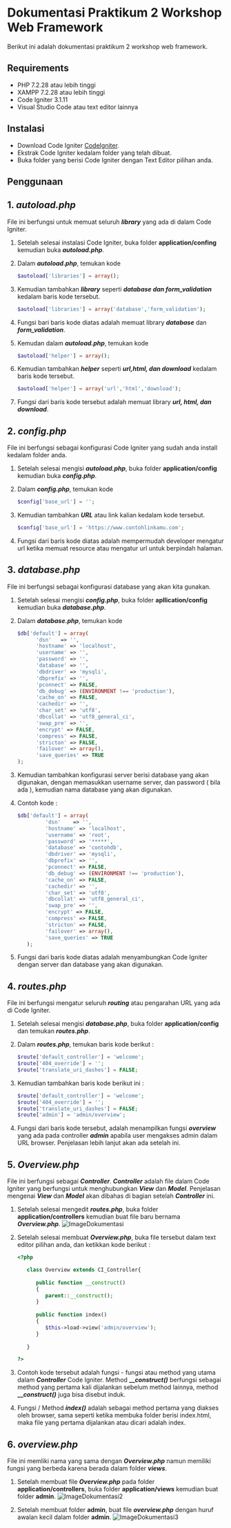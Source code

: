 # Dokumentasi Praktikum 2 Workshop Web Framework

Berikut ini adalah dokumentasi praktikum 2 workshop web framework.

## Requirements

- PHP 7.2.28 atau lebih tinggi
- XAMPP 7.2.28 atau lebih tinggi
- Code Igniter 3.1.11
- Visual Studio Code atau text editor lainnya

## Instalasi

- Download Code Igniter [CodeIgniter](https://codeigniter.com/en/download).
- Ekstrak Code Igniter kedalam folder yang telah dibuat.
- Buka folder yang berisi Code Igniter dengan Text Editor pilihan anda.

## Penggunaan

## 1. _autoload.php_
   File ini berfungsi untuk memuat seluruh **_library_** yang ada di dalam Code Igniter.
   
   1. Setelah selesai instalasi Code Igniter, buka folder **application/confing** kemudian buka **_autoload.php_**.
   
   2. Dalam **_autoload.php_**, temukan kode 
      ```php
      $autoload['libraries'] = array();
      ```
   3. Kemudian tambahkan **_library_** seperti **_database dan form_validation_** kedalam baris kode tersebut.
      ```php
      $autoload['libraries'] = array('database','form_validation');
      ```
   4. Fungsi bari baris kode diatas adalah memuat library **_database_** dan **_form_validation_**.
   
   5. Kemudan dalam **_autoload.php_**, temukan kode
      ```php
      $autoload['helper'] = array();
      ```
   6. Kemudian tambahkan **_helper_** seperti **_url,html, dan download_** kedalam baris kode tersebut.
      ```php
      $autoload['helper'] = array('url','html','download');
      ```
   7. Fungsi dari baris kode tersebut adalah memuat library **_url, html, dan download_**.
      
## 2. _config.php_
   File ini berfungsi sebagai konfigurasi Code Igniter yang sudah anda install kedalam folder anda.
   
   1. Setelah selesai mengisi **_autoload.php_**, buka folder **application/config** kemudian buka **_config.php_**.
   
   2. Dalam **_config.php_**, temukan kode
      ```php
      $config['base_url'] = '';
      ```
   3. Kemudian tambahkan **_URL_** atau link kalian kedalam kode tersebut.
      ```php
      $config['base_url'] = 'https://www.contohlinkamu.com';
      ```
   4. Fungsi dari baris kode diatas adalah mempermudah developer mengatur url ketika memuat resource atau mengatur url untuk berpindah halaman.
   
## 3. _database.php_
   File ini berfungsi sebagai konfigurasi database yang akan kita gunakan.
   
   1. Setelah selesai mengisi **_config.php_**, buka folder **apllication/config** kemudian buka **_database.php_**.
   
   2. Dalam **_database.php_**, temukan kode
      ```php
      $db['default'] = array(
            'dsn'	=> '',
            'hostname' => 'localhost',
            'username' => '',
            'password' => '',
            'database' => '',
            'dbdriver' => 'mysqli',
            'dbprefix' => '',
            'pconnect' => FALSE,
            'db_debug' => (ENVIRONMENT !== 'production'),
            'cache_on' => FALSE,
            'cachedir' => '',
            'char_set' => 'utf8',
            'dbcollat' => 'utf8_general_ci',
            'swap_pre' => '',
            'encrypt' => FALSE,
            'compress' => FALSE,
            'stricton' => FALSE,
            'failover' => array(),
            'save_queries' => TRUE
      );
      ```
   3. Kemudian tambahkan konfigurasi server berisi database yang akan digunakan, dengan memasukkan username server, dan password ( bila ada ), kemudian nama database yang akan digunakan.
   
   4. Contoh kode :
      ```php
      $db['default'] = array(
               'dsn'	=> '',
               'hostname' => 'localhost',
               'username' => 'root',
               'password' => '*****',
               'database' => 'contohdb',
               'dbdriver' => 'mysqli',
               'dbprefix' => '',
               'pconnect' => FALSE,
               'db_debug' => (ENVIRONMENT !== 'production'),
               'cache_on' => FALSE,
               'cachedir' => '',
               'char_set' => 'utf8',
               'dbcollat' => 'utf8_general_ci',
               'swap_pre' => '',
               'encrypt' => FALSE,
               'compress' => FALSE,
               'stricton' => FALSE,
               'failover' => array(),
               'save_queries' => TRUE
         );
      ``` 
   5. Fungsi dari baris kode diatas adalah menyambungkan Code Igniter dengan server dan database yang akan digunakan.
   
## 4. _routes.php_
   File ini berfungsi mengatur seluruh **_routing_** atau pengarahan URL yang ada di Code Igniter.
   
   1. Setelah selesai mengisi **_database.php_**, buka folder **application/config** dan temukan **_routes.php_**.
   
   2. Dalam **_routes.php_**, temukan baris kode berikut :
      ```php
      $route['default_controller'] = 'welcome';
      $route['404_override'] = '';
      $route['translate_uri_dashes'] = FALSE;
      ```
   3. Kemudian tambahkan baris kode berikut ini :
      ```php
      $route['default_controller'] = 'welcome';
      $route['404_override'] = '';
      $route['translate_uri_dashes'] = FALSE;
      $route['admin'] = 'admin/overview';
      ```
   4. Fungsi dari baris kode tersebut, adalah menampilkan fungsi **_overview_** yang ada pada controller **_admin_** apabila user mengakses admin dalam URL browser. Penjelasan lebih lanjut akan ada setelah ini.
   
## 5. _Overview.php_
   File ini berfungsi sebagai **_Controller_**. **_Controller_** adalah file dalam Code Igniter yang berfungsi untuk menghubungkan **_View_** dan **_Model_**. Penjelasan mengenai **_View_** dan **_Model_** akan dibahas di bagian setelah **_Controller_** ini.
   
   1. Setelah selesai mengedit **_routes.php_**, buka folder **application/controllers** kemudian buat file baru bernama **_Overview.php_**.
      ![ImageDokumentasi](https://github.com/bagoesihsant/E41181277_Praktikum_2/blob/master/img_dokumentasi/Screenshot_Dokumentasi_WorkshopPK2_002.png)
   
   2. Setelah selesai membuat **_Overview.php_**, buka file tersebut dalam text editor pilihan anda, dan ketikkan kode berikut :
      ```php
      <?php
      
         class Overview extends CI_Controller{
         
            public function __construct()
            {
               parent::__construct();
            }
            
            public function index()
            {
               $this->load->view('admin/overview');
            }
         
         }
      
      ?>
      ```
   3. Contoh kode tersebut adalah fungsi - fungsi atau method yang utama dalam **_Controller_** Code Igniter. Method **___construct()_** berfungsi sebagai method yang pertama kali dijalankan sebelum method lainnya, method **___construct()_** juga bisa disebut induk.
   
   4. Fungsi / Method **_index()_** adalah sebagai method pertama yang diakses oleh browser, sama seperti ketika membuka folder berisi index.html, maka file yang pertama dijalankan atau dicari adalah index.

## 6. _overview.php_
   File ini memliki nama yang sama dengan **_Overview.php_** namun memiliki fungsi yang berbeda karena berada dalam folder **_views_**. 
   
   1. Setelah membuat file **_Overview.php_** pada folder **application/controllers**, buka folder **application/views** kemudian buat folder **admin**.
   ![ImageDokumentasi2](https://github.com/bagoesihsant/E41181277_Praktikum_2/blob/master/img_dokumentasi/Screenshot_Dokumentasi_WorkshopPK2_003.png)
   
   2. Setelah membuat folder **admin**, buat file **_overview.php_** dengan huruf awalan kecil dalam folder **admin**.
   ![ImageDokumentasi3](https://github.com/bagoesihsant/E41181277_Praktikum_2/blob/master/img_dokumentasi/Screenshot_Dokumentasi_WorkshopPK2_004.png)
